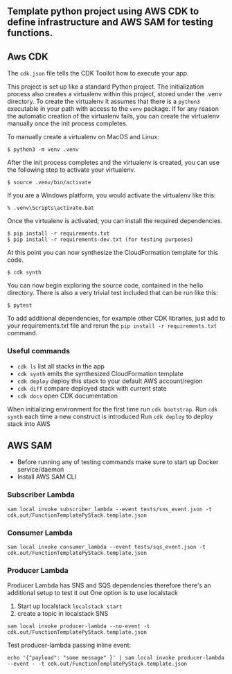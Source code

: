 ## Template python project using AWS CDK to define infrastructure and AWS SAM for testing functions. 


## Aws CDK

The `cdk.json` file tells the CDK Toolkit how to execute your app.

This project is set up like a standard Python project.  The initialization process also creates
a virtualenv within this project, stored under the .venv directory.  To create the virtualenv
it assumes that there is a `python3` executable in your path with access to the `venv` package.
If for any reason the automatic creation of the virtualenv fails, you can create the virtualenv
manually once the init process completes.

To manually create a virtualenv on MacOS and Linux:

```
$ python3 -m venv .venv
```

After the init process completes and the virtualenv is created, you can use the following
step to activate your virtualenv.

```
$ source .venv/bin/activate
```

If you are a Windows platform, you would activate the virtualenv like this:

```
% .venv\Scripts\activate.bat
```

Once the virtualenv is activated, you can install the required dependencies.

```
$ pip install -r requirements.txt
$ pip install -r requirements-dev.txt (for testing purposes)
```

At this point you can now synthesize the CloudFormation template for this code.

```
$ cdk synth
```

You can now begin exploring the source code, contained in the hello directory.
There is also a very trivial test included that can be run like this:

```
$ pytest
```

To add additional dependencies, for example other CDK libraries, just add to
your requirements.txt file and rerun the `pip install -r requirements.txt`
command.

### Useful commands

 * `cdk ls`          list all stacks in the app
 * `cdk synth`       emits the synthesized CloudFormation template
 * `cdk deploy`      deploy this stack to your default AWS account/region
 * `cdk diff`        compare deployed stack with current state
 * `cdk docs`        open CDK documentation

When initializing environment for the first time run `cdk bootstrap`.
Run `cdk synth` each time a new construct is introduced
Run `cdk deploy` to deploy stack into AWS

## AWS SAM
- Before running any of testing commands make sure to start up Docker service/daemon
- Install AWS SAM CLI

### Subscriber Lambda

```
sam local invoke subscriber_lambda --event tests/sns_event.json -t cdk.out/FunctionTemplatePyStack.template.json
```

### Consumer Lambda

```
sam local invoke consumer_lambda --event tests/sqs_event.json -t cdk.out/FunctionTemplatePyStack.template.json
```

### Producer Lambda
Producer Lambda has SNS and SQS dependencies therefore there's an additional setup to test it out
One option is to use localstack
1. Start up localstack `localstack start`
2. create a topic in localstack SNS

```
sam local invoke producer-lambda --no-event -t cdk.out/FunctionTemplatePyStack.template.json
```

Test producer-lambda passing inline event:

```
echo '{"payload": "some message" }' | sam local invoke producer-lambda --event - -t cdk.out/FunctionTemplatePyStack.template.json
```
